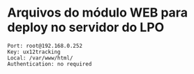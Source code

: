 # Arquivos do módulo WEB para deploy no servidor do LPO

```
Port: root@192.168.0.252
Key: ux12tracking
Local: /var/www/html/
Authentication: no required
```
